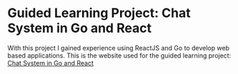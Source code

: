 # Guided Learning Project: Chat System in Go and React

With this project I gained experience using ReactJS and Go to develop web based applications. 
This is the website used for the guided learning project: [Chat System in Go and React](https://tutorialedge.net/projects/chat-system-in-go-and-react/)

